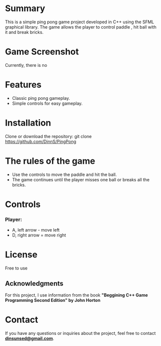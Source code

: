 # Summary 
This is a simple ping pong game project developed in C++ using the SFML graphical library. The game allows the player to control paddle , hit ball with it and break bricks.


# Game Screenshot
Currently, there is no


# Features
- Classic ping pong gameplay.
- Simple controls for easy gameplay.


# Installation
Clone or download the repository: git clone https://github.com/DinnS/PingPong


# The rules of the game   
- Use the controls to move the paddle and hit the ball.
- The game continues until the player misses one ball or breaks all the bricks.


# Controls
### Player: 
- A, left arrow  -  move left
- D, right arrow =  move right


# License
Free to use


## Acknowledgments
For this project, I use information from the book **"Beggining C++ Game Programming Second Edition" by John Horton**


# Contact
If you have any questions or inquiries about the project, feel free to contact **dinsunsed@gmail.com**.

